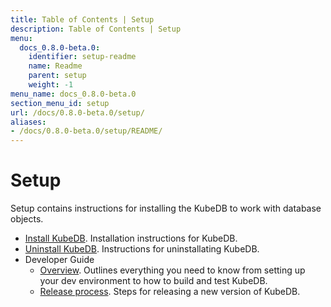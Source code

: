```yaml
---
title: Table of Contents | Setup
description: Table of Contents | Setup
menu:
  docs_0.8.0-beta.0:
    identifier: setup-readme
    name: Readme
    parent: setup
    weight: -1
menu_name: docs_0.8.0-beta.0
section_menu_id: setup
url: /docs/0.8.0-beta.0/setup/
aliases:
- /docs/0.8.0-beta.0/setup/README/
---
```


# Setup

Setup contains instructions for installing the KubeDB to work with database objects.

- [Install KubeDB](/docs/0.8.0-beta.0/setup/install). Installation instructions for KubeDB.
- [Uninstall KubeDB](/docs/0.8.0-beta.0/setup/uninstall). Instructions for uninstallating KubeDB.
- Developer Guide
  - [Overview](/docs/0.8.0-beta.0/setup/developer-guide/overview). Outlines everything you need to know from setting up your dev environment to how to build and test KubeDB.
  - [Release process](/docs/0.8.0-beta.0/setup/developer-guide/release). Steps for releasing a new version of KubeDB.
